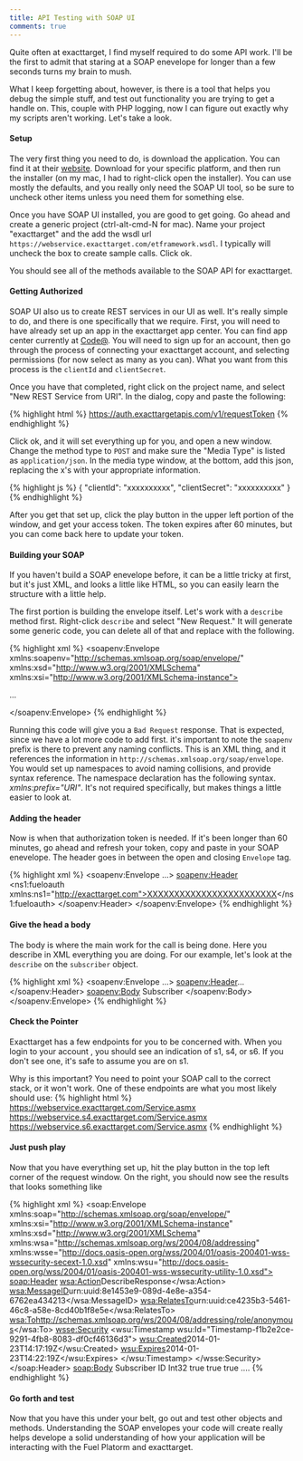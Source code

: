 ```yaml
---
title: API Testing with SOAP UI
comments: true
---
```

Quite often at exacttarget, I find myself required to do some API work.  I'll be the first to admit that staring at a SOAP enevelope for longer than a few seconds turns my brain to mush.

What I keep forgetting about, however, is there is a tool that helps you debug the simple stuff, and test out functionality you are trying to get a handle on.  This, couple with PHP logging,  now I can figure out exactly why my scripts aren't working.  Let's take a look.

#### Setup

The very first thing you need to do, is download the application. You can find it at their [website](http://www.soapui.org/).  Download for your specific platform, and then run the installer (on my mac, I had to right-click open the installer).  You can use mostly the defaults, and you really only need the SOAP UI tool, so be sure to uncheck other items unless you need them for something else.

Once you have SOAP UI installed, you are good to get going. Go ahead and create a generic project (ctrl-alt-cmd-N for mac). Name your project "exacttarget" and the add the wsdl url `https://webservice.exacttarget.com/etframework.wsdl`. I typically will uncheck the box to create sample calls.  Click ok.

You should see all of the methods available to the SOAP API for exacttarget.

#### Getting Authorized
SOAP UI also us to create REST services in our UI as well.  It's really simple to do, and there is one specifically that we require.  First, you will need to have already set up an app in the exacttarget app center.  You can find app center currently at [Code@](https://code.exacttarget.com).  You will need to sign up for an account, then go through the process of connecting your exacttarget account, and selecting permissions (for now select as many as you can). What you want from this process is the `clientId` and `clientSecret`.

Once you have that completed, right click on the project name, and select "New REST Service from URI".  In the dialog, copy and paste the following:

{% highlight html %}
https://auth.exacttargetapis.com/v1/requestToken
{% endhighlight %}

Click ok, and it will set everything up for you, and open a new window. Change the method type to `POST` and make sure the "Media Type" is listed as `application/json`. In the media type window, at the bottom, add this json, replacing the x's with your appropriate information.

{% highlight js %}
{
  "clientId": "xxxxxxxxxx",
  "clientSecret": "xxxxxxxxxx"
}
{% endhighlight %}

After you get that set up, click the play button in the upper left portion of the window, and get your access token.  The token expires after 60 minutes, but you can come back here to update your token.

#### Building your SOAP

If you haven't build a SOAP enevelope before, it can be a little tricky at first, but it's just XML, and looks a little like HTML, so you can easily learn the structure with a little help.

The first portion is building the envelope itself.  Let's work with a `describe` method first. Right-click `describe` and select "New Request." It will generate some generic code, you can delete all of that and replace with the following.

{% highlight xml %}
<soapenv:Envelope
xmlns:soapenv="http://schemas.xmlsoap.org/soap/envelope/" xmlns:xsd="http://www.w3.org/2001/XMLSchema" xmlns:xsi="http://www.w3.org/2001/XMLSchema-instance">

   ...

</soapenv:Envelope>
{% endhighlight %}

Running this code will give you a `Bad Request` response. That is expected, since we have a lot more code to add first.  it's important to note the `soapenv` prefix is there to prevent any naming conflicts. This is an XML thing, and it references the information in `http://schemas.xmlsoap.org/soap/envelope`.  You would set up namespaces to avoid naming collisions, and provide syntax reference. The namespace declaration has the following syntax. _xmlns:prefix="URI"_. It's not required specifically, but makes things a little easier to look at.


#### Adding the header

Now is when that authorization token is needed. If it's been longer than 60 minutes, go ahead and refresh your token, copy and paste in your SOAP enevelope.  The header goes in between the open and closing `Envelope` tag.  

{% highlight xml %}
 <soapenv:Envelope ...>
    <soapenv:Header>
         <ns1:fueloauth xmlns:ns1="http://exacttarget.com">XXXXXXXXXXXXXXXXXXXXXXXX</ns1:fueloauth>
    </soapenv:Header>
 </soapenv:Envelope>
{% endhighlight %}

#### Give the head a body

The body is where the main work for the call is being done. Here you describe in XML everything you are doing.  For our example, let's look at the `describe` on the `subscriber` object.

{% highlight xml %}
 <soapenv:Envelope ...>
    <soapenv:Header>...</soapenv:Header>
    <soapenv:Body>
      <DefinitionRequestMsg xmlns="http://exacttarget.com/wsdl/partnerAPI">
           <DescribeRequests>
            <ObjectDefinitionRequest>
                 <ObjectType>Subscriber</ObjectType>
            </ObjectDefinitionRequest>
         </DescribeRequests>
      </DefinitionRequestMsg>
  </soapenv:Body>
 </soapenv:Envelope>
{% endhighlight %}



#### Check the Pointer
Exacttarget has a few endpoints for you to be concerned with.  When you login to your account , you should see an indication of s1, s4, or s6.  If you don't see one, it's safe to assume you are on s1.

Why is this important? You need to point your SOAP call to the correct stack, or it won't work.  One of these endpoints are what you most likely should use:
{% highlight html %}
https://webservice.exacttarget.com/Service.asmx
https://webservice.s4.exacttarget.com/Service.asmx
https://webservice.s6.exacttarget.com/Service.asmx
{% endhighlight %}


#### Just push play
Now that you have everything set up, hit the play button in the top left corner of the request window.  On the right, you should now see the results that looks something like

{% highlight xml %}
<soap:Envelope xmlns:soap="http://schemas.xmlsoap.org/soap/envelope/" xmlns:xsi="http://www.w3.org/2001/XMLSchema-instance" xmlns:xsd="http://www.w3.org/2001/XMLSchema" xmlns:wsa="http://schemas.xmlsoap.org/ws/2004/08/addressing" xmlns:wsse="http://docs.oasis-open.org/wss/2004/01/oasis-200401-wss-wssecurity-secext-1.0.xsd" xmlns:wsu="http://docs.oasis-open.org/wss/2004/01/oasis-200401-wss-wssecurity-utility-1.0.xsd">
       <soap:Header>
          <wsa:Action>DescribeResponse</wsa:Action>
          <wsa:MessageID>urn:uuid:8e1453e9-089d-4e8e-a354-6762ea434213</wsa:MessageID>
          <wsa:RelatesTo>urn:uuid:ce4235b3-5461-46c8-a58e-8cd40b1f8e5e</wsa:RelatesTo>
      <wsa:To>http://schemas.xmlsoap.org/ws/2004/08/addressing/role/anonymous</wsa:To>
          <wsse:Security>
             <wsu:Timestamp wsu:Id="Timestamp-f1b2e2ce-9291-4fb8-8083-df0cf46136d3">
                <wsu:Created>2014-01-23T14:17:19Z</wsu:Created>
                <wsu:Expires>2014-01-23T14:22:19Z</wsu:Expires>
             </wsu:Timestamp>
           </wsse:Security>
       </soap:Header>
       <soap:Body>
          <DefinitionResponseMsg xmlns="http://exacttarget.com/wsdl/partnerAPI">
             <ObjectDefinition>
                <ObjectType>Subscriber</ObjectType>
                 <Properties>
                   <PartnerKey xsi:nil="true"/>
                   <ObjectID xsi:nil="true"/>
                   <Name>ID</Name>
                   <DataType>Int32</DataType>
                   <IsUpdatable>true</IsUpdatable>
                   <IsRetrievable>true</IsRetrievable>
                   <IsRequired>true</IsRequired>
                </Properties>
                ....
{% endhighlight %}



#### Go forth and test
Now that you have this under your belt, go out and test other objects and methods.  Understanding the SOAP envelopes your code will create really helps develope a solid understanding of how your application will be interacting with the Fuel Platorm and exacttarget.
